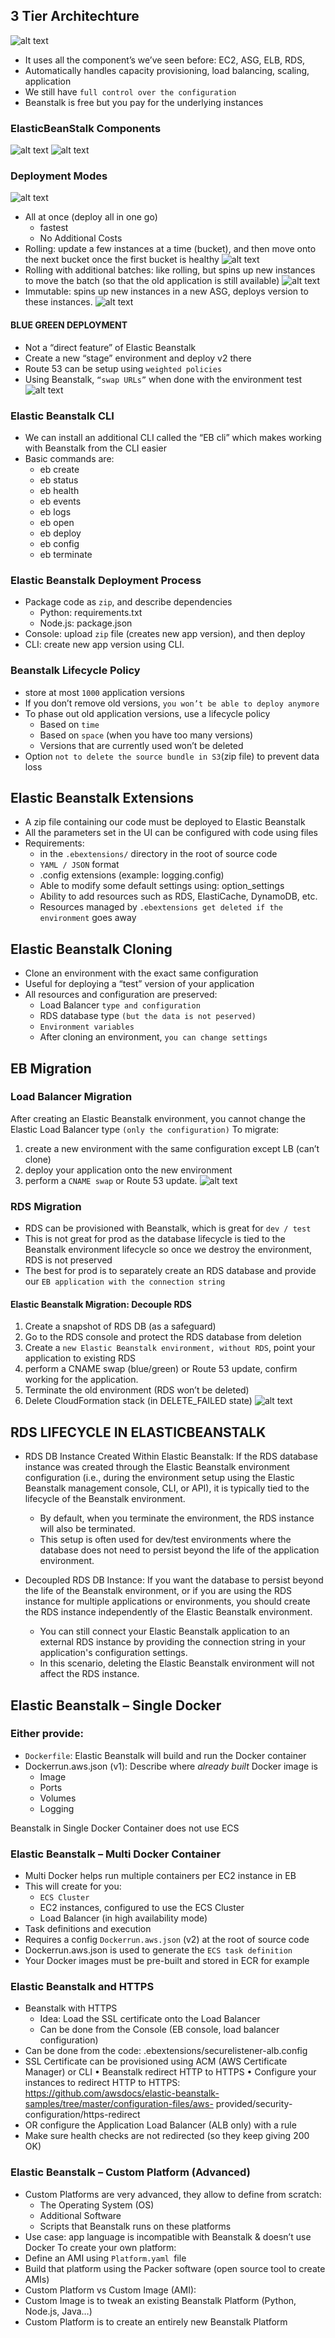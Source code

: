 ## 3 Tier Architechture
![alt text](image.png)
- It uses all the component’s we’ve seen before: EC2, ASG, ELB, RDS,
- Automatically handles capacity provisioning, load balancing, scaling, application
- We still have `full control over the configuration`
- Beanstalk is free but you pay for the underlying instances
### ElasticBeanStalk Components
![alt text](image-1.png)
![alt text](image-2.png)
### Deployment Modes
![alt text](image-3.png)
- All at once (deploy all in one go)
    - fastest
    - No Additional Costs
- Rolling: update a few instances at a time (bucket), and then move onto the next bucket once the first bucket is healthy
    ![alt text](image-4.png)
- Rolling with additional batches: like rolling, but spins up new instances to move the batch (so that the old application is still available)
    ![alt text](image-5.png)
- Immutable: spins up new instances in a new ASG, deploys version to these
instances.
    ![alt text](image-6.png)
#### BLUE GREEN DEPLOYMENT
- Not a “direct feature” of Elastic Beanstalk
- Create a new “stage” environment and deploy v2 there
- Route 53 can be setup using `weighted
policies`
- Using Beanstalk, `“swap URLs”` when done
with the environment test
![alt text](image-7.png)
### Elastic Beanstalk CLI
- We can install an additional CLI called the “EB cli” which makes working with
Beanstalk from the CLI easier
- Basic commands are:
    - eb create
    - eb status
    - eb health
    - eb events
    - eb logs
    - eb open
    - eb deploy
    - eb config
    - eb terminate
### Elastic Beanstalk Deployment Process
- Package code as `zip`, and describe dependencies
    - Python: requirements.txt
    - Node.js: package.json
- Console: upload `zip` file (creates new app version), and then deploy
- CLI: create new app version using CLI.
### Beanstalk Lifecycle Policy
- store at most `1000` application versions
- If you don’t remove old versions, `you won’t be able to deploy anymore`
- To phase out old application versions, use a lifecycle policy
    - Based on `time` 
    - Based on `space` (when you have too many versions)
    - Versions that are currently used won’t be deleted
- Option `not to delete the source bundle in S3`(zip file) to prevent data loss

## Elastic Beanstalk Extensions
- A zip file containing our code must be deployed to Elastic Beanstalk
- All the parameters set in the UI can be configured with code using files
- Requirements:
    - in the `.ebextensions/` directory in the root of source code
    - `YAML / JSON` format
    - .config extensions (example: logging.config)
    - Able to modify some default settings using: option_settings
    - Ability to add resources such as RDS, ElastiCache, DynamoDB, etc.
    - Resources managed by `.ebextensions get deleted if the environment` goes away
## Elastic Beanstalk Cloning
- Clone an environment with the exact same configuration
- Useful for deploying a “test” version of your application
- All resources and configuration are preserved:
    - Load Balancer `type and configuration`
    - RDS database type `(but the data is not peserved)`
    - `Environment variables`
    - After cloning an environment, `you can change settings`
## EB Migration
### Load Balancer Migration
After creating an Elastic Beanstalk
environment, you cannot change the Elastic Load Balancer type `(only the configuration)`
To migrate:
1. create a new environment with the same configuration except LB (can’t clone)
2. deploy your application onto the new environment
3. perform a `CNAME swap` or Route 53 update.
![alt text](image-8.png)
### RDS Migration
- RDS can be provisioned with Beanstalk, which is great for `dev / test`
- This is not great for prod as the database lifecycle is tied to the Beanstalk environment lifecycle so once we destroy the environment, RDS is not preserved
- The best for prod is to separately create an RDS database and provide our `EB application with the connection string`
#### Elastic Beanstalk Migration: Decouple RDS
1. Create a snapshot of RDS DB (as a safeguard)
2. Go to the RDS console and protect the RDS database from deletion
3. Create a `new Elastic Beanstalk environment, without RDS`, point your application to existing RDS
4. perform a CNAME swap (blue/green) or Route 53 update, confirm working for the application.
5. Terminate the old environment (RDS won’t be deleted)
6. Delete CloudFormation stack (in DELETE_FAILED state)
![alt text](image-9.png)
## RDS LIFECYCLE IN ELASTICBEANSTALK


- RDS DB Instance Created Within Elastic Beanstalk: If the RDS database instance was created through the Elastic Beanstalk environment configuration (i.e., during the environment setup using the Elastic Beanstalk management console, CLI, or API), it is typically tied to the lifecycle of the Beanstalk environment. 
    - By default, when you terminate the environment, the RDS instance will also be terminated. 
    - This setup is often used for dev/test environments where the database does not need to persist beyond the life of the application environment.

- Decoupled RDS DB Instance: If you want the database to persist beyond the life of the Beanstalk environment, or if you are using the RDS instance for multiple applications or environments, you should create the RDS instance independently of the Elastic Beanstalk environment. 
    - You can still connect your Elastic Beanstalk application to an external RDS instance by providing the connection string in your application's configuration settings. 
    - In this scenario, deleting the Elastic Beanstalk environment will not affect the RDS instance.
## Elastic Beanstalk – Single Docker
### Either provide:
- `Dockerfile`: Elastic Beanstalk will build and run the Docker container
- Dockerrun.aws.json (v1): Describe where *already built* Docker image is
    - Image
    - Ports
    - Volumes
    - Logging

Beanstalk in Single Docker Container does not use ECS
### Elastic Beanstalk – Multi Docker Container
- Multi Docker helps run multiple containers per EC2 instance in EB
- This will create for you:
    - `ECS Cluster`
    - EC2 instances, configured to use the ECS Cluster
    - Load Balancer (in high availability mode)
- Task definitions and execution
- Requires a config `Dockerrun.aws.json` (v2) at the root of source code
- Dockerrun.aws.json is used to generate the `ECS task definition`
- Your Docker images must be pre-built and stored in ECR for example

### Elastic Beanstalk and HTTPS
- Beanstalk with HTTPS
    - Idea: Load the SSL certificate onto the Load Balancer
    - Can be done from the Console (EB console, load balancer configuration)
- Can be done from the code: .ebextensions/securelistener-alb.config
- SSL Certificate can be provisioned using ACM (AWS Certificate Manager) or CLI
• Beanstalk redirect HTTP to HTTPS
• Configure your instances to redirect HTTP to HTTPS:
https://github.com/awsdocs/elastic-beanstalk-samples/tree/master/configuration-files/aws- provided/security-configuration/https-redirect
- OR configure the Application Load Balancer (ALB only) with a rule
- Make sure health checks are not redirected (so they keep giving 200 OK)

### Elastic Beanstalk – Custom Platform (Advanced)
- Custom Platforms are very advanced, they allow to define from scratch:
    - The Operating System (OS)
    - Additional Software
    - Scripts that Beanstalk runs on these platforms
- Use case: app language is incompatible with Beanstalk & doesn’t use Docker
To create your own platform:
- Define an AMI using `Platform.yaml `file
- Build that platform using the Packer software (open source tool to create AMIs)
- Custom Platform vs Custom Image (AMI):
- Custom Image is to tweak an existing Beanstalk Platform (Python, Node.js, Java…)
- Custom Platform is to create an entirely new Beanstalk Platform